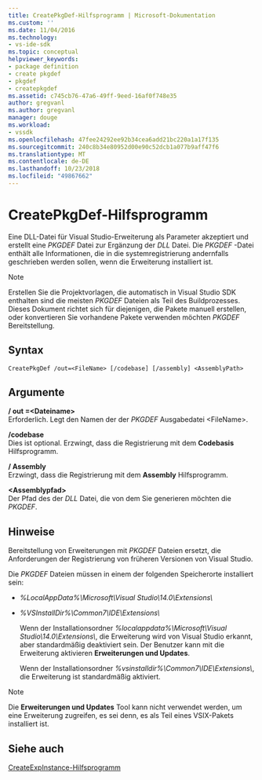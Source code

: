 ```yaml
---
title: CreatePkgDef-Hilfsprogramm | Microsoft-Dokumentation
ms.custom: ''
ms.date: 11/04/2016
ms.technology:
- vs-ide-sdk
ms.topic: conceptual
helpviewer_keywords:
- package definition
- create pkgdef
- pkgdef
- createpkgdef
ms.assetid: c745cb76-47a6-49ff-9eed-16af0f748e35
author: gregvanl
ms.author: gregvanl
manager: douge
ms.workload:
- vssdk
ms.openlocfilehash: 47fee24292ee92b34cea6add21bc220a1a17f135
ms.sourcegitcommit: 240c8b34e80952d00e90c52dcb1a077b9aff47f6
ms.translationtype: MT
ms.contentlocale: de-DE
ms.lasthandoff: 10/23/2018
ms.locfileid: "49867662"
---
```

# <a name="createpkgdef-utility"></a>CreatePkgDef-Hilfsprogramm
Eine DLL-Datei für Visual Studio-Erweiterung als Parameter akzeptiert und erstellt eine *PKGDEF* Datei zur Ergänzung der *DLL* Datei. Die *PKGDEF* -Datei enthält alle Informationen, die in die systemregistrierung andernfalls geschrieben werden sollen, wenn die Erweiterung installiert ist.  
  
> [!NOTE]
>  Erstellen Sie die Projektvorlagen, die automatisch in Visual Studio SDK enthalten sind die meisten *PKGDEF* Dateien als Teil des Buildprozesses. Dieses Dokument richtet sich für diejenigen, die Pakete manuell erstellen, oder konvertieren Sie vorhandene Pakete verwenden möchten *PKGDEF* Bereitstellung.  
  
## <a name="syntax"></a>Syntax  
  
```  
CreatePkgDef /out=<FileName> [/codebase] [/assembly] <AssemblyPath>  
```  
  
## <a name="arguments"></a>Argumente  
 **/ out =&lt;Dateiname&gt;**  
 Erforderlich. Legt den Namen der der *PKGDEF* Ausgabedatei &lt;FileName&gt;.  
  
 **/codebase**  
 Dies ist optional. Erzwingt, dass die Registrierung mit dem **Codebasis** Hilfsprogramm.  
  
 **/ Assembly**  
 Erzwingt, dass die Registrierung mit dem **Assembly** Hilfsprogramm.  
  
 **&lt;Assemblypfad&gt;**  
 Der Pfad des der *DLL* Datei, die von dem Sie generieren möchten die *PKGDEF*.  
  
## <a name="remarks"></a>Hinweise  
 Bereitstellung von Erweiterungen mit *PKGDEF* Dateien ersetzt, die Anforderungen der Registrierung von früheren Versionen von Visual Studio.  
  
 Die *PKGDEF* Dateien müssen in einem der folgenden Speicherorte installiert sein: 

- *%LocalAppData%\Microsoft\Visual Studio\14.0\Extensions\\* 
 
- *%VSInstallDir%\Common7\IDE\Extensions\\*
    
  Wenn der Installationsordner *%localappdata%\Microsoft\Visual Studio\14.0\Extensions\\*, die Erweiterung wird von Visual Studio erkannt, aber standardmäßig deaktiviert sein. Der Benutzer kann mit die Erweiterung aktivieren **Erweiterungen und Updates**. 
   
  Wenn der Installationsordner *%vsinstalldir%\Common7\IDE\Extensions\\*, die Erweiterung ist standardmäßig aktiviert.  
  
> [!NOTE]
>  Die **Erweiterungen und Updates** Tool kann nicht verwendet werden, um eine Erweiterung zugreifen, es sei denn, es als Teil eines VSIX-Pakets installiert ist.  
  
## <a name="see-also"></a>Siehe auch  
 [CreateExpInstance-Hilfsprogramm](../../extensibility/internals/createexpinstance-utility.md)